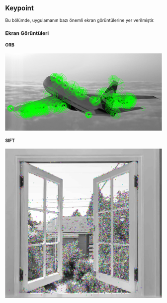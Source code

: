 ## Keypoint

Bu bölümde, uygulamanın bazı önemli ekran görüntülerine yer verilmiştir.

### Ekran Görüntüleri

#### ORB
![ORB_RESULT](screenshoots/orb_result.png)

#### SIFT
![SIFT_RESULT](screenshoots/sift_result.png)

